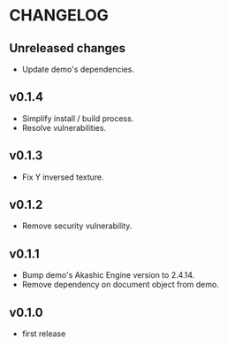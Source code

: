 # CHANGELOG

## Unreleased changes

- Update demo's dependencies.

## v0.1.4

- Simplify install / build process.
- Resolve vulnerabilities.

## v0.1.3

- Fix Y inversed texture.

## v0.1.2

- Remove security vulnerability.

## v0.1.1

- Bump demo's Akashic Engine version to 2.4.14.
- Remove dependency on document object from demo.

## v0.1.0

- first release
